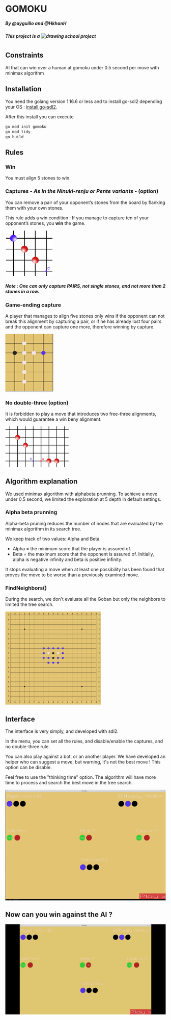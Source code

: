 # GOMOKU
##### By @ayguillo and @HkhanH #####

#### *This project is a <img src="https://upload.wikimedia.org/wikipedia/commons/thumb/8/8d/42_Logo.svg/langfr-280px-42_Logo.svg.png" alt="drawing" width="20"/> school project*  ####
# 

## Constraints
AI that can win over a human at gomoku under 0.5 second per move with minimax algorithm
##

## Installation
You need the golang version 1.16.6 or less and to install go-sdl2 depending your OS :
[install go-sdl2](https://github.com/veandco/go-sdl2#requirements).

After this install you can execute
```
go mod init gomoku
go mod tidy
go build
```
##

## Rules
### Win
You must align 5 stones to win.
###
### Captures - *As in the Ninuki-renju or Pente variants* - (option)
You can remove a pair of your opponent’s stones from the board by flanking them with your own stones.

This rule adds a win condition : If you manage to capture ten of your opponent’s stones, you **win** the game.

<img src="images/captures.png" alt="drawing" width="150"/> 

##### Note : One can only capture PAIRS, not single stones, and not more than 2 stones in a row. #####

### Game-ending capture
A player that manages to align five stones only wins if the opponent can not break this alignment by capturing a pair, or if he has already lost four pairs and the opponent can capture one more, therefore winning by capture.

<img src="images/Game-ending-capture.png" alt="drawing" width="150"/>

### No double-three (option)
It is forbidden to play a move that introduces two free-three alignments, which would guarantee a win beny alignment.

<img src="images/double-threes.png" alt="drawing" width="200"/>

###
##
## Algorithm explanation
We used minimax algorithm with alphabeta prunning. To achieve a move under 0.5 second, we limited the exploration at 5 depth in default settings.
### Alpha beta prunning
Alpha-beta pruning reduces the number of nodes that are evaluated by the minimax algorithm in its search tree.

We keep track of two values: Alpha and Beta.
- Alpha = the minimum score that the player is assured of.
- Beta = the maximum score that the opponent is assured of.
Initially, alpha is negative infinity and beta is positive infinity.

It stops evaluating a move when at least one possibility has been found that proves the move to be worse than a previously examined move.
###
### FindNeighbors()
During the search, we don't evaluate all the Goban but only the neighbors to limited the tree search.

<img src="images/neighbors.png" alt="drawing" width="300"/> 

###
##

## Interface
The interface is very simply, and developed with sdl2.

In the menu, you can set all the rules, and disable/enable the captures, and no double-three rule.

You can also play against a bot, or an another player.
We have developed an helper who can suggest a move, but warning, it's not the best move ! This option can be disable.

Feel free to use the "thinking time" option. The algorithm will have more time to process and search the best move in the tree search.

<img src="images/menu.png" alt="drawing" width="600"/>

##

## **Now can you win against the AI ?**
![party](images/Party.gif)